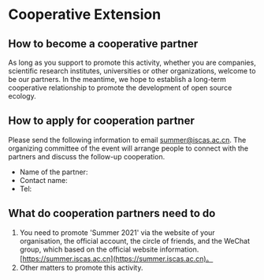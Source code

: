 
# Cooperative Extension

## How to become a cooperative partner

As long as you support to promote this activity, whether you are companies, scientific research institutes, universities or other organizations, welcome to be our partners. In the meantime, we hope to establish a long-term cooperative relationship to promote the development of open source ecology.

## How to apply for cooperation partner

Please send the following information to email summer@iscas.ac.cn. The organizing committee of the event will arrange people to connect with the partners and discuss the follow-up cooperation.

- Name of the partner:
- Contact name:
- Tel:

## What do cooperation partners need to do

1. You need to promote 'Summer 2021' via the website of your organisation, the official account, the circle of friends, and the WeChat group, which based on the official website information. [https://summer.iscas.ac.cn](https://summer.iscas.ac.cn)。
2. Other matters to promote this activity.
